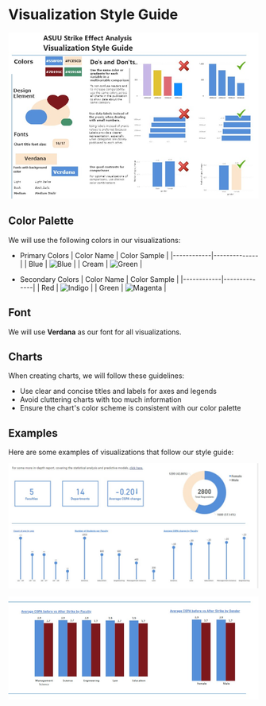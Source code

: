 # Visualization Style Guide

<p align="center">
  <img src="images/documentation/viz_style_guide.jpg" alt="Viz Style Guide">
</p>

## Color Palette

We will use the following colors in our visualizations:

- Primary Colors
    | Color Name | Color Sample |
    |------------|--------------|
    | Blue       | ![Blue](https://via.placeholder.com/50x20/558fd9/ffffff?text=+) |
    | Cream      | ![Green](https://via.placeholder.com/50x20/fce5cd/000000?text=+) |

- Secondary Colors
    | Color Name | Color Sample |
    |------------|--------------|
    | Red     | ![Indigo](https://via.placeholder.com/50x20/7d191c/ffffff?text=+) |
    | Green    | ![Magenta](https://via.placeholder.com/50x20/45916b/ffffff?text=+) |

## Font

We will use **Verdana** as our font for all visualizations.

## Charts

When creating charts, we will follow these guidelines:

- Use clear and concise titles and labels for axes and legends
- Avoid cluttering charts with too much information
- Ensure the chart's color scheme is consistent with our color palette

## Examples

Here are some examples of visualizations that follow our style guide:

<p align="center">
  <img src="images/documentation/viz_sample_1.jpg" alt="Example Chart 1">
</p>

<p align="center">
  <img src="images/documentation/viz_sample_2.jpg" alt="Example Chart 2">
</p>

